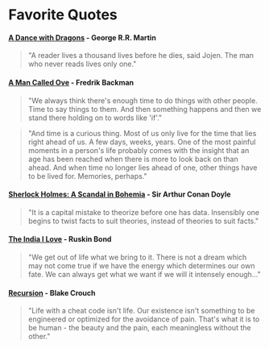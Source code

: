# Favorite Quotes

#### [A Dance with Dragons](https://www.goodreads.com/book/show/10664113-a-dance-with-dragons) - George R.R. Martin

> "A reader lives a thousand lives before he dies, said Jojen. The man who never reads lives only one."

#### [A Man Called Ove](https://www.goodreads.com/book/show/18774964-a-man-called-ove) - Fredrik Backman

> "We always think there's enough time to do things with other people. Time to say things to them. And then something happens and then we stand there holding on to words like 'if'."

> "And time is a curious thing. Most of us only live for the time that lies right ahead of us. A few days, weeks, years. One of the most painful moments in a person's life probably comes with the insight that an age has been reached when there is more to look back on than ahead. And when time no longer lies ahead of one, other things have to be lived for. Memories, perhaps."

#### [Sherlock Holmes: A Scandal in Bohemia](https://www.goodreads.com/book/show/1848444.A_Scandal_in_Bohemia) - Sir Arthur Conan Doyle

> "It is a capital mistake to theorize before one has data. Insensibly one begins to twist facts to suit theories, instead of theories to suit facts."

#### [The India I Love](https://www.goodreads.com/book/show/27267959-the-india-i-love) - Ruskin Bond

> "We get out of life what we bring to it. There is not a dream which may not come true if we have the energy which determines our own fate. We can always get what we want if we will it intensely enough..."

#### [Recursion](https://www.goodreads.com/book/show/42046112-recursion) - Blake Crouch

> "Life with a cheat code isn't life. Our existence isn't something to be engineered or optimized for the avoidance of pain. That's what it is to be human - the beauty and the pain, each meaningless without the other."
